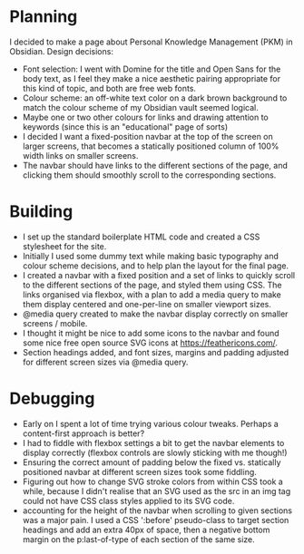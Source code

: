 # Planning
I decided to make a page about Personal Knowledge Management (PKM) in Obsidian.
Design decisions:
- Font selection: I went with Domine for the title and Open Sans for the body text, as I feel they make a nice aesthetic pairing appropriate for this kind of topic, and both are free web fonts.
- Colour scheme: an off-white text color on a dark brown background to match the colour scheme of my Obsidian vault seemed logical.
- Maybe one or two other colours for links and drawing attention to keywords (since this is an "educational" page of sorts)
- I decided I want a fixed-position navbar at the top of the screen on larger screens, that becomes a statically positioned column of 100% width links on smaller screens.
- The navbar should have links to the different sections of the page, and clicking them should smoothly scroll to the corresponding sections.
# Building
- I set up the standard boilerplate HTML code and created a CSS stylesheet for the site.
- Initially I used some dummy text while making basic typography and colour scheme decisions, and to help plan the layout for the final page.
- I created a navbar with a fixed position and a set of links to quickly scroll to the different sections of the page, and styled them using CSS. The links organised via flexbox, with a plan to add a media query to make them display centered and one-per-line on smaller viewport sizes.
- @media query created to make the navbar display correctly on smaller screens / mobile.
- I thought it might be nice to add some icons to the navbar and found some nice free open source SVG icons at https://feathericons.com/.
- Section headings added, and font sizes, margins and padding adjusted for different screen sizes via @media query.
# Debugging
- Early on I spent a lot of time trying various colour tweaks. Perhaps a content-first approach is better?
- I had to fiddle with flexbox settings a bit to get the navbar elements to display correctly (flexbox controls are slowly sticking with me though!)
- Ensuring the correct amount of padding below the fixed vs. statically positioned navbar at different screen sizes took some fiddling.
- Figuring out how to change SVG stroke colors from within CSS took a while, because I didn't realise that an SVG used as the src in an img tag could not have CSS class styles applied to its SVG code.
- accounting for the height of the navbar when scrolling to given sections was a major pain. I used a CSS ':before' pseudo-class to target section headings and add an extra 40px of space, then a negative bottom margin on the p:last-of-type of each section of the same size.